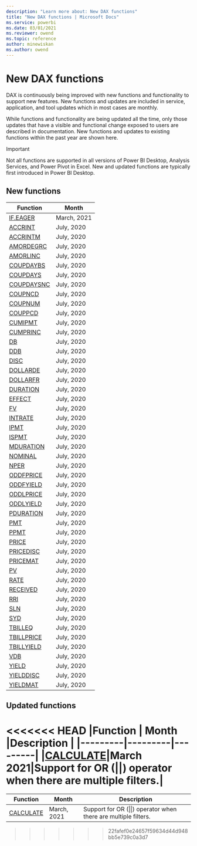 ```yaml
---
description: "Learn more about: New DAX functions"
title: "New DAX functions | Microsoft Docs"
ms.service: powerbi 
ms.date: 03/01/2021
ms.reviewer: owend
ms.topic: reference
author: minewiskan
ms.author: owend
---
```

# New DAX functions

DAX is continuously being improved with new functions and functionality to support new features. New functions and updates are included in service, application, and tool updates which in most cases are monthly.

While functions and functionality are being updated all the time, only those updates that have a visible and functional change exposed to users are described in documentation. New functions and updates to existing functions within the past year are shown here.

> [!IMPORTANT]
> Not all functions are supported in all versions of Power BI Desktop, Analysis Services, and Power Pivot in Excel. New and updated functions are typically first introduced in Power BI Desktop.
  
## New functions

|Function  |Month  |
|---------|---------|
|[IF.EAGER](if-eager-function-dax.md)     | March, 2021 |
|[ACCRINT](accrint-function-dax.md)     | July, 2020 |
|[ACCRINTM](accrintm-function-dax.md)     | July, 2020 |
|[AMORDEGRC](amordegrc-function-dax.md)     | July, 2020 |
|[AMORLINC](amorlinc-function-dax.md)     | July, 2020 |
|[COUPDAYBS](coupdaybs-function-dax.md)     | July, 2020 |
|[COUPDAYS](coupdays-function-dax.md)     | July, 2020 |
|[COUPDAYSNC](coupdaysnc-function-dax.md)     | July, 2020 |
|[COUPNCD](coupncd-function-dax.md)     | July, 2020 |
|[COUPNUM](coupnum-function-dax.md)     | July, 2020 |
|[COUPPCD](couppcd-function-dax.md)     | July, 2020 |
|[CUMIPMT](cumipmt-function-dax.md)     | July, 2020 |
|[CUMPRINC](cumprinc-function-dax.md)     | July, 2020 |
|[DB](db-function-dax.md)     | July, 2020 |
|[DDB](ddb-function-dax.md)     | July, 2020 |
|[DISC](disc-function-dax.md)     | July, 2020 |
|[DOLLARDE](dollarde-function-dax.md)     | July, 2020 |
|[DOLLARFR](dollarfr-function-dax.md)     | July, 2020 |
|[DURATION](duration-function-dax.md)     | July, 2020 |
|[EFFECT](effect-function-dax.md)     |  July, 2020 |
|[FV](fv-function-dax.md)     | July, 2020 |
|[INTRATE](intrate-function-dax.md)     | July, 2020 |
|[IPMT](ipmt-function-dax.md)     | July, 2020 |
|[ISPMT](ispmt-function-dax.md)     | July, 2020 |
|[MDURATION](mduration-function-dax.md)     | July, 2020 |
|[NOMINAL](nominal-function-dax.md)     | July, 2020  |
|[NPER](nper-function-dax.md)     | July, 2020 |
|[ODDFPRICE](oddfprice-function-dax.md)     | July, 2020 |
|[ODDFYIELD](oddfyield-function-dax.md)     | July, 2020 |
|[ODDLPRICE](oddlprice-function-dax.md)     | July, 2020 |
|[ODDLYIELD](oddlyield-function-dax.md)     | July, 2020 |
|[PDURATION](pduration-function-dax.md)     | July, 2020 |
|[PMT](pmt-function-dax.md)     | July, 2020 |
|[PPMT](ppmt-function-dax.md)     | July, 2020 |
|[PRICE](price-function-dax.md)     | July, 2020 |
|[PRICEDISC](pricedisc-function-dax.md)     | July, 2020 |
|[PRICEMAT](pricemat-function-dax.md)     | July, 2020 |
|[PV](pv-function-dax.md)     | July, 2020 |
|[RATE](rate-function-dax.md)     | July, 2020 |
|[RECEIVED](received-function-dax.md)     | July, 2020 |
|[RRI](rri-function-dax.md)     | July, 2020 |
|[SLN](sln-function-dax.md)     | July, 2020 |
|[SYD](syd-function-dax.md)     | July, 2020 |
|[TBILLEQ](tbilleq-function-dax.md)     | July, 2020 |
|[TBILLPRICE](tbillprice-function-dax.md)     | July, 2020 |
|[TBILLYIELD](tbillyield-function-dax.md)     | July, 2020 |
|[VDB](vdb-function-dax.md)     | July, 2020 |
|[YIELD](yield-function-dax.md)     | July, 2020 |
|[YIELDDISC](yielddisc-function-dax.md)     |  July, 2020 |
|[YIELDMAT](yieldmat-function-dax.md)     | July, 2020 |

## Updated functions

<<<<<<< HEAD
|Function  | Month  |Description |
|---------|---------|---------|
|[CALCULATE](calculate-function-dax.md)|March 2021|Support for OR (||) operator when there are multiple filters.|
=======
|Function  | Month  |Description|
|---------|---------|---------|
|[CALCULATE](calculate-function-dax.md)|March, 2021|Support for OR (\|\|) operator when there are multiple filters.|
>>>>>>> 22fafef0e24657f59634d44d948bb5e739c0a3d7
